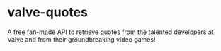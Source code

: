 # valve-quotes
A free fan-made API to retrieve quotes from the talented developers at Valve and from their groundbreaking video games!
